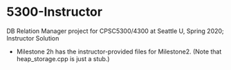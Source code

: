 # 5300-Instructor
DB Relation Manager project for CPSC5300/4300 at Seattle U, Spring 2020; Instructor Solution

- Milestone 2h has the instructor-provided files for Milestone2. (Note that heap_storage.cpp is just a stub.)


